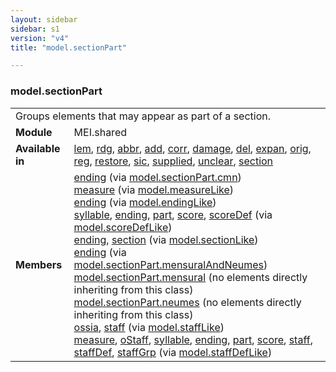 ```yaml
---
layout: sidebar
sidebar: s1
version: "v4"
title: "model.sectionPart"

---
```


<div class="classSpec model">
   <h3 id="model.sectionPart">model.sectionPart</h3>
   <table class="wovenodd">
      <tr>
         <td colspan="2" class="wovenodd-col2">Groups elements that may appear as part of a section.</td>
      </tr>
      <tr>
         <td class="wovenodd-col1"><strong>Module</strong></td>
         <td class="wovenodd-col2">MEI.shared</td>
      </tr>
      <tr>
         <td class="wovenodd-col1"><strong>Available in</strong></td>
         <td class="wovenodd-col2">
            <div class="parent">
               <div><a class="link_odd_elementSpec" href="{{ site.baseurl }}/{{ page.version }}/elements/lem.html">lem</a>, <a class="link_odd_elementSpec" href="{{ site.baseurl }}/{{ page.version }}/elements/rdg.html">rdg</a>, <a class="link_odd_elementSpec" href="{{ site.baseurl }}/{{ page.version }}/elements/abbr.html">abbr</a>, <a class="link_odd_elementSpec" href="{{ site.baseurl }}/{{ page.version }}/elements/add.html">add</a>, <a class="link_odd_elementSpec" href="{{ site.baseurl }}/{{ page.version }}/elements/corr.html">corr</a>, <a class="link_odd_elementSpec" href="{{ site.baseurl }}/{{ page.version }}/elements/damage.html">damage</a>, <a class="link_odd_elementSpec" href="{{ site.baseurl }}/{{ page.version }}/elements/del.html">del</a>, <a class="link_odd_elementSpec" href="{{ site.baseurl }}/{{ page.version }}/elements/expan.html">expan</a>, <a class="link_odd_elementSpec" href="{{ site.baseurl }}/{{ page.version }}/elements/orig.html">orig</a>, <a class="link_odd_elementSpec" href="{{ site.baseurl }}/{{ page.version }}/elements/reg.html">reg</a>, <a class="link_odd_elementSpec" href="{{ site.baseurl }}/{{ page.version }}/elements/restore.html">restore</a>, <a class="link_odd_elementSpec" href="{{ site.baseurl }}/{{ page.version }}/elements/sic.html">sic</a>, <a class="link_odd_elementSpec" href="{{ site.baseurl }}/{{ page.version }}/elements/supplied.html">supplied</a>, <a class="link_odd_elementSpec" href="{{ site.baseurl }}/{{ page.version }}/elements/unclear.html">unclear</a>, <a class="link_odd_elementSpec" href="{{ site.baseurl }}/{{ page.version }}/elements/section.html">section</a></div>
            </div>
         </td>
      </tr>
      <tr>
         <td class="wovenodd-col1"><strong>Members</strong></td>
         <td class="wovenodd-col2">
            <div class="parent">
               <div><a class="link_odd_elementSpec" href="{{ site.baseurl }}/{{ page.version }}/model-classes/ending.html">ending</a><span> (via <a class="link_odd_classSpec" href="{{ site.baseurl }}/{{ page.version }}/model-classes/model.sectionPart.cmn.html">model.sectionPart.cmn</a>)</span></div>
               <div><a class="link_odd_elementSpec" href="{{ site.baseurl }}/{{ page.version }}/model-classes/measure.html">measure</a><span> (via <a class="link_odd_classSpec" href="{{ site.baseurl }}/{{ page.version }}/model-classes/model.measureLike.html">model.measureLike</a>)</span></div>
               <div><a class="link_odd_elementSpec" href="{{ site.baseurl }}/{{ page.version }}/model-classes/ending.html">ending</a><span> (via <a class="link_odd_classSpec" href="{{ site.baseurl }}/{{ page.version }}/model-classes/model.endingLike.html">model.endingLike</a>)</span></div>
               <div><a class="link_odd_elementSpec" href="{{ site.baseurl }}/{{ page.version }}/model-classes/syllable.html">syllable</a>, <a class="link_odd_elementSpec" href="{{ site.baseurl }}/{{ page.version }}/model-classes/ending.html">ending</a>, <a class="link_odd_elementSpec" href="{{ site.baseurl }}/{{ page.version }}/model-classes/part.html">part</a>, <a class="link_odd_elementSpec" href="{{ site.baseurl }}/{{ page.version }}/model-classes/score.html">score</a>, <a class="link_odd_elementSpec" href="{{ site.baseurl }}/{{ page.version }}/model-classes/scoreDef.html">scoreDef</a><span> (via <a class="link_odd_classSpec" href="{{ site.baseurl }}/{{ page.version }}/model-classes/model.scoreDefLike.html">model.scoreDefLike</a>)</span></div>
               <div><a class="link_odd_elementSpec" href="{{ site.baseurl }}/{{ page.version }}/model-classes/ending.html">ending</a>, <a class="link_odd_elementSpec" href="{{ site.baseurl }}/{{ page.version }}/model-classes/section.html">section</a><span> (via <a class="link_odd_classSpec" href="{{ site.baseurl }}/{{ page.version }}/model-classes/model.sectionLike.html">model.sectionLike</a>)</span></div>
               <div><a class="link_odd_elementSpec" href="{{ site.baseurl }}/{{ page.version }}/model-classes/ending.html">ending</a><span> (via <a class="link_odd_classSpec" href="{{ site.baseurl }}/{{ page.version }}/model-classes/model.sectionPart.mensuralAndNeumes.html">model.sectionPart.mensuralAndNeumes</a>)</span></div>
               <div><span><a class="link_odd_classSpec" href="{{ site.baseurl }}/{{ page.version }}/model-classes/model.sectionPart.mensural.html">model.sectionPart.mensural</a> (no elements directly inheriting from this class)</span></div>
               <div><span><a class="link_odd_classSpec" href="{{ site.baseurl }}/{{ page.version }}/model-classes/model.sectionPart.neumes.html">model.sectionPart.neumes</a> (no elements directly inheriting from this class)</span></div>
               <div><a class="link_odd_elementSpec" href="{{ site.baseurl }}/{{ page.version }}/model-classes/ossia.html">ossia</a>, <a class="link_odd_elementSpec" href="{{ site.baseurl }}/{{ page.version }}/model-classes/staff.html">staff</a><span> (via <a class="link_odd_classSpec" href="{{ site.baseurl }}/{{ page.version }}/model-classes/model.staffLike.html">model.staffLike</a>)</span></div>
               <div><a class="link_odd_elementSpec" href="{{ site.baseurl }}/{{ page.version }}/model-classes/measure.html">measure</a>, <a class="link_odd_elementSpec" href="{{ site.baseurl }}/{{ page.version }}/model-classes/oStaff.html">oStaff</a>, <a class="link_odd_elementSpec" href="{{ site.baseurl }}/{{ page.version }}/model-classes/syllable.html">syllable</a>, <a class="link_odd_elementSpec" href="{{ site.baseurl }}/{{ page.version }}/model-classes/ending.html">ending</a>, <a class="link_odd_elementSpec" href="{{ site.baseurl }}/{{ page.version }}/model-classes/part.html">part</a>, <a class="link_odd_elementSpec" href="{{ site.baseurl }}/{{ page.version }}/model-classes/score.html">score</a>, <a class="link_odd_elementSpec" href="{{ site.baseurl }}/{{ page.version }}/model-classes/staff.html">staff</a>, <a class="link_odd_elementSpec" href="{{ site.baseurl }}/{{ page.version }}/model-classes/staffDef.html">staffDef</a>, <a class="link_odd_elementSpec" href="{{ site.baseurl }}/{{ page.version }}/model-classes/staffGrp.html">staffGrp</a><span> (via <a class="link_odd_classSpec" href="{{ site.baseurl }}/{{ page.version }}/model-classes/model.staffDefLike.html">model.staffDefLike</a>)</span></div>
            </div>
         </td>
      </tr>
   </table>
</div>